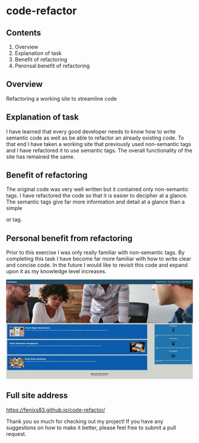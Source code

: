 # code-refactor

## Contents
1. Overview
2. Explanation of task
3. Benefit of refactoring
4. Peronsal benefit of refactoring



## Overview 
Refactoring a working site to streamline code

## Explanation of task
I have learned that every good developer needs to know how to write semantic code as well as be able to refactor an already existing code. To that end I have taken a working site that previously used non-semantic tags and I have refactored it to use semantic tags.  The overall functionality of the site has remained the same. 

## Benefit of refactoring
The original code was very well written but it contained only non-semantic tags. I have refactored the code so that it is easier to decipher at a glance.  The semantic tags give far more information and detail at a glance than a simple <div> or <span> tag.  

## Personal benefit from refactoring
Prior to this exercise I was only really familiar with non-semantic tags.  By completing this task I have become far more familiar with how to write clear and concise code. In the future I would like to revisit this code and expand upon it as my knowledge level increases.  

![The Horiseon website includes navigation links, images, and sections with various topics.](./assets/images/horiseon_website_screenshot.jpeg)

## Full site address
https://fenixs83.github.io/code-refactor/

Thank you so much for checking out my project! If you have any suggestions on how to make it better, please feel free to submit a pull request. 